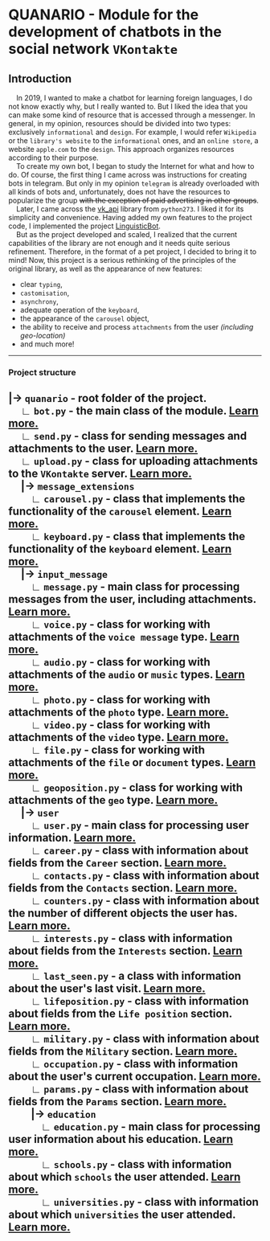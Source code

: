 # QUANARIO - Module for the development of chatbots in the social network `VKontakte`

## Introduction

&nbsp;&nbsp;&nbsp;&nbsp;In 2019, I wanted to make a chatbot for learning foreign languages, I do not know exactly why, but I really wanted to. But I liked the idea that you can make some kind of resource that is accessed through a messenger. In general, in my opinion, resources should be divided into two types: exclusively `informational` and `design`. For example, I would refer `Wikipedia` or the `library's website` to the `informational` ones, and an `online store`, a website `apple.com` to the `design`. This approach organizes resources according to their purpose.  
&nbsp;&nbsp;&nbsp;&nbsp;To create my own bot, I began to study the Internet for what and how to do. Of course, the first thing I came across was instructions for creating bots in telegram. But only in my opinion `telegram` is already overloaded with all kinds of bots and, unfortunately, does not have the resources to popularize the group ~~with the exception of paid advertising in other groups~~.  
&nbsp;&nbsp;&nbsp;&nbsp;Later, I came across the [vk_api](https://github.com/python273/vk_api) library from `python273`. I liked it for its simplicity and convenience. Having added my own features to the project code, I implemented the project [LinguisticBot](https://vk.com/linguisticbot).  
&nbsp;&nbsp;&nbsp;&nbsp;But as the project developed and scaled, I realized that the current capabilities of the library are not enough and it needs quite serious refinement. Therefore, in the format of a pet project, I decided to bring it to mind! Now, this project is a serious rethinking of the principles of the original library, as well as the appearance of new features: 
- clear `typing`,
- `castomisation`, 
- `asynchrony`, 
- adequate operation of the `keyboard`, 
- the appearance of the `carousel` object, 
- the ability to receive and process `attachments` from the user _(including geo-location)_   
- and much more!
---

### Project structure  

|-> `quanario` - root folder of the project.  
&nbsp;&nbsp;&nbsp;&nbsp; ∟ `bot.py` - the main class of the module. [Learn more.](quanario#botpy)  
&nbsp;&nbsp;&nbsp;&nbsp; ∟ `send.py` - class for sending messages and attachments to the user. [Learn more.](#sendpy)     
&nbsp;&nbsp;&nbsp;&nbsp; ∟ `upload.py` - class for uploading attachments to the `VKontakte` server. [Learn more.](#uploadpy)  
&nbsp;&nbsp;&nbsp;&nbsp; |-> `message_extensions`  
&nbsp;&nbsp;&nbsp;&nbsp;&nbsp;&nbsp;&nbsp;&nbsp; ∟ `carousel.py` - class that implements the functionality of the `carousel` element. [Learn more.](#message_extensions--carouselpy)  
&nbsp;&nbsp;&nbsp;&nbsp;&nbsp;&nbsp;&nbsp;&nbsp; ∟ `keyboard.py` - class that implements the functionality of the `keyboard` element. [Learn more.](#message_extensions--keyboardpy)  
&nbsp;&nbsp;&nbsp;&nbsp; |-> `input_message`  
&nbsp;&nbsp;&nbsp;&nbsp;&nbsp;&nbsp;&nbsp;&nbsp; ∟ `message.py` - main class for processing messages from the user, including attachments. [Learn more.](#input_message--messagepy)  
&nbsp;&nbsp;&nbsp;&nbsp;&nbsp;&nbsp;&nbsp;&nbsp; ∟ `voice.py` - class for working with attachments of the `voice message` type. [Learn more.](#input_message--voicepy)  
&nbsp;&nbsp;&nbsp;&nbsp;&nbsp;&nbsp;&nbsp;&nbsp; ∟ `audio.py` - class for working with attachments of the `audio` or `music` types. [Learn more.](#input_message--audiopy)  
&nbsp;&nbsp;&nbsp;&nbsp;&nbsp;&nbsp;&nbsp;&nbsp; ∟ `photo.py` - class for working with attachments of the `photo` type. [Learn more.](#input_message--photopy)  
&nbsp;&nbsp;&nbsp;&nbsp;&nbsp;&nbsp;&nbsp;&nbsp; ∟ `video.py` - class for working with attachments of the `video` type. [Learn more.](#input_message--videopy)  
&nbsp;&nbsp;&nbsp;&nbsp;&nbsp;&nbsp;&nbsp;&nbsp; ∟ `file.py` - class for working with attachments of the `file` or `document` types. [Learn more.](#input_message--filepy)  
&nbsp;&nbsp;&nbsp;&nbsp;&nbsp;&nbsp;&nbsp;&nbsp; ∟ `geoposition.py` - class for working with attachments of the `geo` type. [Learn more.](#input_message--geopositionpy)  
&nbsp;&nbsp;&nbsp;&nbsp; |-> `user`  
&nbsp;&nbsp;&nbsp;&nbsp;&nbsp;&nbsp;&nbsp;&nbsp; ∟ `user.py` - main class for processing user information. [Learn more.](#user--userpy)  
&nbsp;&nbsp;&nbsp;&nbsp;&nbsp;&nbsp;&nbsp;&nbsp; ∟ `career.py` - class with information about fields from the `Career` section. [Learn more.](#user--careerpy)  
&nbsp;&nbsp;&nbsp;&nbsp;&nbsp;&nbsp;&nbsp;&nbsp; ∟ `contacts.py` - class with information about fields from the `Contacts` section. [Learn more.](#user--contactspy)  
&nbsp;&nbsp;&nbsp;&nbsp;&nbsp;&nbsp;&nbsp;&nbsp; ∟ `counters.py` - class with information about the number of different objects the user has. [Learn more.](#user--counterspy)  
&nbsp;&nbsp;&nbsp;&nbsp;&nbsp;&nbsp;&nbsp;&nbsp; ∟ `interests.py` - class with information about fields from the `Interests` section. [Learn more.](#user--interestspy)  
&nbsp;&nbsp;&nbsp;&nbsp;&nbsp;&nbsp;&nbsp;&nbsp; ∟ `last_seen.py` - a class with information about the user's last visit. [Learn more.](#user--last_seenpy)  
&nbsp;&nbsp;&nbsp;&nbsp;&nbsp;&nbsp;&nbsp;&nbsp; ∟ `lifeposition.py` - class with information about fields from the `Life position` section. [Learn more.](#user--lifepositionpy)  
&nbsp;&nbsp;&nbsp;&nbsp;&nbsp;&nbsp;&nbsp;&nbsp; ∟ `military.py` - class with information about fields from the `Military` section. [Learn more.](#user--militarypy)  
&nbsp;&nbsp;&nbsp;&nbsp;&nbsp;&nbsp;&nbsp;&nbsp; ∟ `occupation.py` - class with information about the user's current occupation. [Learn more.](#user--occupationpy)  
&nbsp;&nbsp;&nbsp;&nbsp;&nbsp;&nbsp;&nbsp;&nbsp; ∟ `params.py` - class with information about fields from the `Params` section. [Learn more.](#user--paramspy)  
&nbsp;&nbsp;&nbsp;&nbsp;&nbsp;&nbsp;&nbsp;&nbsp; |-> `education`  
&nbsp;&nbsp;&nbsp;&nbsp;&nbsp;&nbsp;&nbsp;&nbsp;&nbsp;&nbsp;&nbsp;&nbsp; ∟ `education.py` - main class for processing user information about his education. [Learn more.](#user--education--educationpy)  
&nbsp;&nbsp;&nbsp;&nbsp;&nbsp;&nbsp;&nbsp;&nbsp;&nbsp;&nbsp;&nbsp;&nbsp; ∟ `schools.py` - class with information about which `schools` the user attended. [Learn more.](#user--education--schoolspy)  
&nbsp;&nbsp;&nbsp;&nbsp;&nbsp;&nbsp;&nbsp;&nbsp;&nbsp;&nbsp;&nbsp;&nbsp; ∟ `universities.py` - class with information about which `universities` the user attended. [Learn more.](#user--education--universitiespy)
---